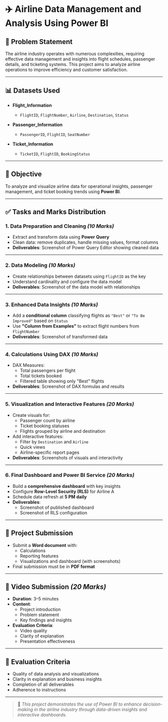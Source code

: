 # ✈️ Airline Data Management and Analysis Using Power BI

## 🧩 Problem Statement

The airline industry operates with numerous complexities, requiring effective data management and insights into flight schedules, passenger details, and ticketing systems. This project aims to analyze airline operations to improve efficiency and customer satisfaction.

---

## 📊 Datasets Used

- **Flight_Information**
  - `FlightID`, `FlightNumber`, `Airline`, `Destination`, `Status`

- **Passenger_Information**
  - `PassengerID`, `FlightID`, `SeatNumber`

- **Ticket_Information**
  - `TicketID`, `FlightID`, `BookingStatus`

---

## 🎯 Objective

To analyze and visualize airline data for operational insights, passenger management, and ticket booking trends using **Power BI**.

---

## ✅ Tasks and Marks Distribution

### 1. Data Preparation and Cleaning *(10 Marks)*
- Extract and transform data using **Power Query**
- Clean data: remove duplicates, handle missing values, format columns
- **Deliverables**: Screenshot of Power Query Editor showing cleaned data

---

### 2. Data Modeling *(10 Marks)*
- Create relationships between datasets using `FlightID` as the key
- Understand cardinality and configure the data model
- **Deliverables**: Screenshot of the data model with relationships

---

### 3. Enhanced Data Insights *(10 Marks)*
- Add a **conditional column** classifying flights as `"Best"` or `"To Be Improved"` based on `Status`
- Use **"Column from Examples"** to extract flight numbers from `FlightNumber`
- **Deliverables**: Screenshot of transformed data

---

### 4. Calculations Using DAX *(10 Marks)*
- DAX Measures:
  - Total passengers per flight
  - Total tickets booked
  - Filtered table showing only "Best" flights
- **Deliverables**: Screenshot of DAX formulas and results

---

### 5. Visualization and Interactive Features *(20 Marks)*
- Create visuals for:
  - Passenger count by airline
  - Ticket booking statuses
  - Flights grouped by airline and destination
- Add interactive features:
  - Filter by `Destination` and `Airline`
  - Quick views
  - Airline-specific report pages
- **Deliverables**: Screenshots of visuals and interactivity

---

### 6. Final Dashboard and Power BI Service *(20 Marks)*
- Build a **comprehensive dashboard** with key insights
- Configure **Row-Level Security (RLS)** for Airline A
- Schedule data refresh at **5 PM daily**
- **Deliverables**:
  - Screenshot of published dashboard
  - Screenshot of RLS configuration

---

## 📁 Project Submission

- Submit a **Word document** with:
  - Calculations
  - Reporting features
  - Visualizations and dashboard (with screenshots)
- Final submission must be in **PDF format**

---

## 🎥 Video Submission *(20 Marks)*

- **Duration**: 3–5 minutes
- **Content**:
  - Project introduction
  - Problem statement
  - Key findings and insights
- **Evaluation Criteria**:
  - Video quality
  - Clarity of explanation
  - Presentation effectiveness

---

## 📝 Evaluation Criteria

- Quality of data analysis and visualizations
- Clarity in explanation and business insights
- Completion of all deliverables
- Adherence to instructions

---

> 🔗 *This project demonstrates the use of Power BI to enhance decision-making in the airline industry through data-driven insights and interactive dashboards.*
